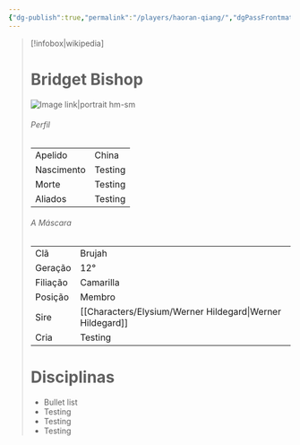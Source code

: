 ```yaml
---
{"dg-publish":true,"permalink":"/players/haoran-qiang/","dgPassFrontmatter":true}
---
```



> [!infobox|wikipedia]
> # Bridget Bishop
> ![Image link|portrait hm-sm](https://i.pinimg.com/originals/f0/c4/f7/f0c4f776929505bfc35ba633401e9016.jpg)
> ###### Perfil
> |||
> | ---- | ---- |
> | Apelido | China |
> | Nascimento | Testing |
> | Morte | Testing |
> | Aliados | Testing |
> ###### A Máscara
> || |
> | ---- | ---- |
> | Clã | Brujah |
> | Geração | 12° |
> | Filiação | Camarilla |
>| Posição | Membro |
> | Sire | [[Characters/Elysium/Werner Hildegard\|Werner Hildegard]] |
> | Cria | Testing |
> # Disciplinas
>  - Bullet list
> 	- Testing
> 	- Testing
> - Testing




